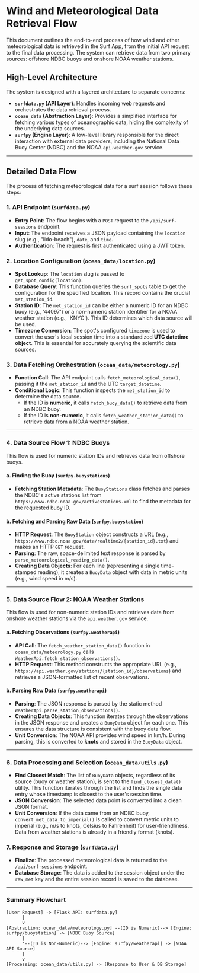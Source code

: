 # Wind and Meteorological Data Retrieval Flow

This document outlines the end-to-end process of how wind and other meteorological data is retrieved in the Surf App, from the initial API request to the final data processing. The system can retrieve data from two primary sources: offshore NDBC buoys and onshore NOAA weather stations.

## High-Level Architecture

The system is designed with a layered architecture to separate concerns:

-   **`surfdata.py` (API Layer)**: Handles incoming web requests and orchestrates the data retrieval process.
-   **`ocean_data` (Abstraction Layer)**: Provides a simplified interface for fetching various types of oceanographic data, hiding the complexity of the underlying data sources.
-   **`surfpy` (Engine Layer)**: A low-level library responsible for the direct interaction with external data providers, including the National Data Buoy Center (NDBC) and the NOAA `api.weather.gov` service.

---

## Detailed Data Flow

The process of fetching meteorological data for a surf session follows these steps:

### 1. API Endpoint (`surfdata.py`)

-   **Entry Point**: The flow begins with a `POST` request to the `/api/surf-sessions` endpoint.
-   **Input**: The endpoint receives a JSON payload containing the `location` slug (e.g., "lido-beach"), `date`, and `time`.
-   **Authentication**: The request is first authenticated using a JWT token.

### 2. Location Configuration (`ocean_data/location.py`)

-   **Spot Lookup**: The `location` slug is passed to `get_spot_config(location)`.
-   **Database Query**: This function queries the `surf_spots` table to get the configuration for the specified location. This record contains the crucial `met_station_id`.
-   **Station ID**: The `met_station_id` can be either a numeric ID for an NDBC buoy (e.g., '44097') or a non-numeric station identifier for a NOAA weather station (e.g., 'KNYC'). This ID determines which data source will be used.
-   **Timezone Conversion**: The spot's configured `timezone` is used to convert the user's local session time into a standardized **UTC datetime object**. This is essential for accurately querying the scientific data sources.

### 3. Data Fetching Orchestration (`ocean_data/meteorology.py`)

-   **Function Call**: The API endpoint calls `fetch_meteorological_data()`, passing it the `met_station_id` and the UTC `target_datetime`.
-   **Conditional Logic**: This function inspects the `met_station_id` to determine the data source.
    -   If the ID is **numeric**, it calls `fetch_buoy_data()` to retrieve data from an NDBC buoy.
    -   If the ID is **non-numeric**, it calls `fetch_weather_station_data()` to retrieve data from a NOAA weather station.

---

### 4. Data Source Flow 1: NDBC Buoys

This flow is used for numeric station IDs and retrieves data from offshore buoys.

#### a. Finding the Buoy (`surfpy.buoystations`)

-   **Fetching Station Metadata**: The `BuoyStations` class fetches and parses the NDBC's active stations list from `https://www.ndbc.noaa.gov/activestations.xml` to find the metadata for the requested buoy ID.

#### b. Fetching and Parsing Raw Data (`surfpy.buoystation`)

-   **HTTP Request**: The `BuoyStation` object constructs a URL (e.g., `https://www.ndbc.noaa.gov/data/realtime2/{station_id}.txt`) and makes an HTTP `GET` request.
-   **Parsing**: The raw, space-delimited text response is parsed by `parse_meteorological_reading_data()`.
-   **Creating Data Objects**: For each line (representing a single time-stamped reading), it creates a `BuoyData` object with data in metric units (e.g., wind speed in m/s).

---

### 5. Data Source Flow 2: NOAA Weather Stations

This flow is used for non-numeric station IDs and retrieves data from onshore weather stations via the `api.weather.gov` service.

#### a. Fetching Observations (`surfpy.weatherapi`)

-   **API Call**: The `fetch_weather_station_data()` function in `ocean_data/meteorology.py` calls `WeatherApi.fetch_station_observations()`.
-   **HTTP Request**: This method constructs the appropriate URL (e.g., `https://api.weather.gov/stations/{station_id}/observations`) and retrieves a JSON-formatted list of recent observations.

#### b. Parsing Raw Data (`surfpy.weatherapi`)

-   **Parsing**: The JSON response is parsed by the static method `WeatherApi.parse_station_observations()`.
-   **Creating Data Objects**: This function iterates through the observations in the JSON response and creates a `BuoyData` object for each one. This ensures the data structure is consistent with the buoy data flow.
-   **Unit Conversion**: The NOAA API provides wind speed in km/h. During parsing, this is converted to **knots** and stored in the `BuoyData` object.

---

### 6. Data Processing and Selection (`ocean_data/utils.py`)

-   **Find Closest Match**: The list of `BuoyData` objects, regardless of its source (buoy or weather station), is sent to the `find_closest_data()` utility. This function iterates through the list and finds the single data entry whose timestamp is closest to the user's session time.
-   **JSON Conversion**: The selected data point is converted into a clean JSON format.
-   **Unit Conversion**: If the data came from an NDBC buoy, `convert_met_data_to_imperial()` is called to convert metric units to imperial (e.g., m/s to knots, Celsius to Fahrenheit) for user-friendliness. Data from weather stations is already in a friendly format (knots).

### 7. Response and Storage (`surfdata.py`)

-   **Finalize**: The processed meteorological data is returned to the `/api/surf-sessions` endpoint.
-   **Database Storage**: The data is added to the session object under the `raw_met` key and the entire session record is saved to the database.

---

### Summary Flowchart

```
[User Request] -> [Flask API: surfdata.py]
      |
      v
[Abstraction: ocean_data/meteorology.py] --(ID is Numeric)--> [Engine: surfpy/buoystation] -> [NDBC Buoy Source]
      |
      '--(ID is Non-Numeric)--> [Engine: surfpy/weatherapi] -> [NOAA API Source]
      |
      v
[Processing: ocean_data/utils.py] -> [Response to User & DB Storage]
```